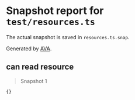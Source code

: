 # Snapshot report for `test/resources.ts`

The actual snapshot is saved in `resources.ts.snap`.

Generated by [AVA](https://avajs.dev).

## can read resource

> Snapshot 1

    {}
